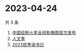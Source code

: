 # 2023-04-24

共 3 条

<!-- BEGIN -->
<!-- 最后更新时间 Mon Apr 24 2023 20:13:13 GMT+0800 (China Standard Time) -->

1. [中国绘制火星全球影像图首次发布](https://www.zhihu.com/search?q=%E4%B8%AD%E5%9B%BD%E7%BB%98%E5%88%B6%E7%81%AB%E6%98%9F%E5%85%A8%E7%90%83%E5%BD%B1%E5%83%8F%E5%9B%BE%E9%A6%96%E6%AC%A1%E5%8F%91%E5%B8%83)
1. [人文季](https://www.zhihu.com/search?q=%E4%BA%BA%E6%96%87%E5%AD%A3)
1. [2023世界读书日](https://www.zhihu.com/search?q=2023%E4%B8%96%E7%95%8C%E8%AF%BB%E4%B9%A6%E6%97%A5)

<!-- END -->
